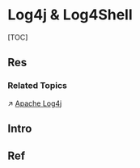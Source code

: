 # Log4j & Log4Shell

[TOC]



## Res
### Related Topics
↗ [Apache Log4j](../../../../../../Software%20Engineering/Web%20Development/🥪%20Middleware/Logging%20Services/Apache%20Logging%20Services/Apache%20Log4j/Apache%20Log4j.md)



## Intro



## Ref
[什么是 Log4j 漏洞？ | IBM]: https://www.ibm.com/cn-zh/topics/log4j
